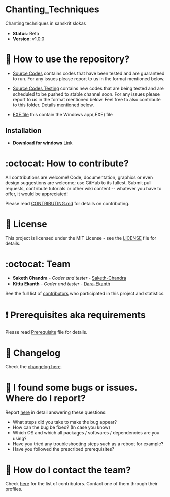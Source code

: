 # Chanting_Techniques
Chanting techniques in sanskrit slokas
- **Status**: Beta
- **Version**: v1.0.0


# :book: How to use the repository?

* [Source Codes](https://github.com/Saketh-Chandra/Chanting_Techniques/tree/master/Chanting%20Techinques/Source%20Code) contains codes that have been tested and are guaranteed to run. For any issues please report to us in the format mentioned below.

* [Source Codes Testing](https://github.com/Saketh-Chandra/Chanting_Techniques/tree/master/Chanting%20Techinques/Source%20Codes%20Testing) contains new codes that are being tested and are scheduled to be pushed to stable channel soon. For any issues please report to us in the format mentioned below. Feel free to also contribute to this folder. Details mentioned below.

* [EXE file](https://github.com/Saketh-Chandra/Chanting_Techniques/tree/master/Chanting%20Techinques/EXE%20file) this contain the Windows app(.EXE) file

Installation
------------

* **Download for windows** [Link](https://github.com/Saketh-Chandra/Chanting_Techniques/blob/master/Chanting%20Techinques/EXE%20file/Canting%20Techinques.exe?raw=true)

# :octocat: How to contribute?

All contributions are welcome! Code, documentation, graphics or even design suggestions are welcome; use GitHub to its fullest. Submit pull requests, contribute tutorials or other wiki content -- whatever you have to offer, it would be appreciated!

Please read [CONTRIBUTING.md](CONTRIBUTING.md) for details on contributing.

# :scroll: License

This project is licensed under the MIT License - see the [LICENSE](LICENSE) file for details.

# :octocat: Team

* **Saketh Chandra** - *Coder and tester* - [Saketh-Chandra](https://github.com/Saketh-Chandra)
* **Kittu Ekanth** - *Coder and tester* - [Dara-Ekanth](https://github.com/Dara-Ekanth)

See the full list of [contributors](https://github.com/Saketh-Chandra/Chanting_Techniques/graphs/contributors) who participated in this project and statistics.

# :heavy_exclamation_mark: Prerequisites aka requirements

Please read [Prerequisite](Prerequisite.md) file for details.

# :scroll: Changelog

Check the [changelog here](https://github.com/Saketh-Chandra/Chanting_Techniques/commits/master).

# :scroll: I found some bugs or issues. Where do I report?

Report [here](https://github.com/Saketh-Chandra/Chanting_Techniques/issues/new) in detail answering these questions:

* What steps did you take to make the bug appear?
* How can the bug be fixed? (In case you know)
* Which OS and which all packages / softwares / dependencies are you using?
* Have you tried any troubleshooting steps such as a reboot for example?
* Have you followed the prescribed prerequisites?

# :scroll: How do I contact the team?

Check [here](https://github.com/Saketh-Chandra/Chanting_Techniques/graphs/contributors) for the list of contributors. Contact one of them through their profiles.
